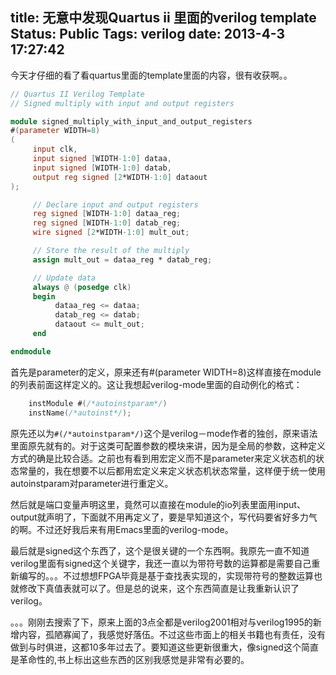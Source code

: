 title: 无意中发现Quartus ii 里面的verilog template
Status: Public
Tags: verilog
date: 2013-4-3 17:27:42
---

今天才仔细的看了看quartus里面的template里面的内容，很有收获啊。。

```verilog
// Quartus II Verilog Template
// Signed multiply with input and output registers

module signed_multiply_with_input_and_output_registers
#(parameter WIDTH=8)
(
     input clk,
     input signed [WIDTH-1:0] dataa,
     input signed [WIDTH-1:0] datab,
     output reg signed [2*WIDTH-1:0] dataout
);

     // Declare input and output registers
     reg signed [WIDTH-1:0] dataa_reg;
     reg signed [WIDTH-1:0] datab_reg;
     wire signed [2*WIDTH-1:0] mult_out;

     // Store the result of the multiply
     assign mult_out = dataa_reg * datab_reg;

     // Update data
     always @ (posedge clk)
     begin
          dataa_reg <= dataa;
          datab_reg <= datab;
          dataout <= mult_out;
     end

endmodule
```

<!--more-->

首先是parameter的定义，原来还有#(parameter WIDTH=8)这样直接在module的列表前面这样定义的。这让我想起verilog-mode里面的自动例化的格式：

```verilog
	instModule #(/*autoinstparam*/)
	instName(/*autoinst*/);
```

原先还以为`#(/*autoinstparam*/)`这个是verilog－mode作者的独创，原来语法里面原先就有的。对于这类可配置参数的模块来讲，因为是全局的参数，这种定义方式的确是比较合适。之前也有看到用宏定义而不是parameter来定义状态机的状态常量的，我在想要不以后都用宏定义来定义状态机状态常量，这样便于统一使用autoinstparam对parameter进行重定义。

然后就是端口变量声明这里，竟然可以直接在module的io列表里面用input、output就声明了，下面就不用再定义了，要是早知道这个，写代码要省好多力气的啊。不过还好我后来有用Emacs里面的verilog-mode。

最后就是signed这个东西了，这个是很关键的一个东西啊。我原先一直不知道verilog里面有signed这个关键字，我还一直以为带符号数的运算都是需要自己重新编写的。。。不过想想FPGA毕竟是基于查找表实现的，实现带符号的整数运算也就修改下真值表就可以了。但是总的说来，这个东西简直是让我重新认识了verilog。

。。。刚刚去搜索了下，原来上面的3点全都是verilog2001相对与verilog1995的新增内容，孤陋寡闻了，我感觉好落伍。不过这些市面上的相关书籍也有责任，没有做到与时俱进，这都10多年过去了。要知道这些更新很重大，像signed这个简直是革命性的,书上标出这些东西的区别我感觉是非常有必要的。






